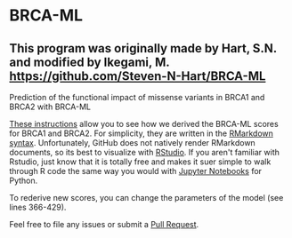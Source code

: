 # BRCA-ML
This program was originally made by Hart, S.N. and modified by Ikegami, M.
https://github.com/Steven-N-Hart/BRCA-ML
--------------
Prediction of the functional impact of missense variants in BRCA1 and BRCA2 with BRCA-ML


[These instructions](BRCA_ML.Rmd) allow you to see how we derived the BRCA-ML scores for BRCA1 and BRCA2. For simplicity, they are written in the [RMarkdown syntax](https://rmarkdown.rstudio.com/). Unfortunately, GitHub does not natively render RMarkdown documents, so its best to visualize with [RStudio](https://rstudio.com/). If you aren't familiar with Rstudio, just know that it is totally free and makes it suer simple to walk through R code the same way you would with [Jupyter Notebooks](https://jupyter.org/) for Python.


To rederive new scores, you can change the parameters of the model (see lines 366-429).

Feel free to file any issues or submit a [Pull Request](https://github.com/Steven-N-Hart/BRCA-ML/pulls).
